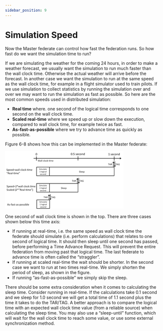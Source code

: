 ```yaml
---
sidebar_position: 9
---
```


# Simulation Speed

Now the Master federate can control how fast the federation runs. So how fast do we want the simulation time to run?

If we are simulating the weather for the coming 24 hours, in order to make a weather forecast, we usually want the simulation to run much faster than the wall clock time. Otherwise the actual weather will arrive before the forecast. In another case we want the simulation to run at the same speed as the wall clock time, for example in a flight simulator used to train pilots. If we use simulation to collect statistics by running the simulation over and over we may want to run the simulation as fast as possible. So here are the most common speeds used in distributed simulation:

- **Real time** where. one second of the logical time corresponds to one second on the wall clock time.
- **Scaled real-time** where we speed up or slow down the execution, compared to wall clock time, for example twice as fast.
- **As-fast-as-possible** where we try to advance time as quickly as possible.  

Figure 6-8 shows how this can be implemented in the Master federate:

![8-federate-pacing.png](img%2F8-federate-pacing.png)

One second of wall clock time is shown in the top. There are three cases shown below this time axis:

- If running at real-time, i.e. the same speed as wall clock time the federate should simulate (i.e. perform calculations) that relates to one second of logical time. It should then sleep until one second has passed, before performing a Time Advance Request. This will prevent the entire federation from moving past that logical time. The last federate to advance time is often called the “straggler”.
- If running at scaled real-time the wait should be shorter. In the second case we want to run at two times real-time. We simply shorten the period of sleep, as shown in the figure.
- If running “as-fast-as-possible” we simply skip the sleep. 

There should be some extra consideration when it comes to calculating the sleep time. Consider running in real-time. If the calculations take 0.1 second and we sleep for 1.0 second we will get a total time of 1.1 second plus the time it takes to do the TAR/TAG. A better approach is to compare the logical time with an expected wall clock time value (from a reliable source) when calculating the sleep time. You may also use a “sleep-until” function, which will wait for the wall clock time to reach some value, or use some external synchronization method. 
